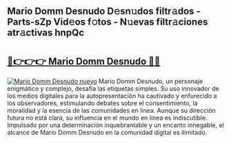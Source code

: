 ## Mario Domm Desnudo D𝚎sn𝚞dos filtr𝚊dos - Parts-sZp Vid𝚎os f𝚘tos - N𝚞evas filtr𝚊ciones atr𝚊ctivas hnpQc

# <h2><a href="http://mbavm3c.tromn.icu/?c=Mario+Domm+Desnudo">🔗👉👉👉 Mario Domm Desnudo 🔗🔗</a></h2>

[![Mario Domm Desnudo nuevo](https://i.imgur.com/pEAQMta.gif)](http://mbavm3c.tromn.icu/?c=Mario+Domm+Desnudo)
Mario Domm Desnudo, un personaje enigmático y complejo, desafía las etiquetas simples. Su uso innovador de los medios digitales para la autopresentación ha cautivado y enfurecido a los observadores, estimulando debates sobre el consentimiento, la moralidad y la esencia de las comunidades en línea. Aunque su dirección futura no está clara, su influencia en el mundo en línea es indiscutible. Impulsado por una determinación inquebrantable y un encanto innegable, el alcance de Mario Domm Desnudo en la comunidad digital es ilimitado.
